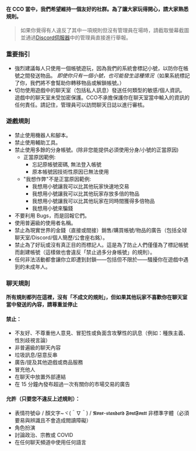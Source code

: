 

#### 在 CCO 當中，我們希望維持一個友好的社群。為了讓大家玩得開心，請大家熟悉規則。

> 如果你覺得有人違反了其中一項規則但沒有管理員在場時，請截取螢幕截圖並通過[Discord伺服器](https://discord.gg/JREx8xz)中的管理員直接進行舉報。
### 重要指引
* 強烈建議每人只使用一個帳號遊玩，因為我們的系統會標記小號，以防你在帳號之間發送物品。 *即使你只有一個小號，也可能發生這種情況*（如果系統標記了你，我們將不會幫助你轉移物品或解鎖帳號。）
* 切勿使用遊戲中的聊天室（包括私人訊息）發送任何類型的敏感/個人資訊。 遊戲中的聊天室未受加密保護。CCO不承擔保護你在聊天室當中輸入的資訊的任何責任。請記住，管理員可以訪問聊天日誌以進行審核。 

### 遊戲規則
* 禁止使用機器人和腳本。
* 禁止使用輔助工具。
* 禁止使用多餘的分身帳號。(除非您能提供必須使用分身/小號的正當原因)
  * 正當原因範例:
    * 忘記原帳號密碼, 無法登入帳號
    * 原本帳號因技術性原因已無法使用
  * "我想作弊"不是正當原因範例:
    * 我想用小號讓我可以比其他玩家快速地交易
    * 我想用小號讓我可以比其他玩家存放多倍的物品
    * 我想用小號讓我可以比其他玩家在同時間獲得多倍物品
    * 我想用小號來騙錢
* 不要利用 Bugs，而是回報它們。
* 使用普遍級的使用者名稱。
* 禁止為現實世界的金錢（直接或間接）銷售/購買帳號/物品的廣告（包括全球聊天室/Discord/個人簡歷/公會座右銘）。
* 禁止為了好玩或沒有真正目的而標記人。這是為了防止人們僅僅為了標記帳號而創建帳號（這樣做也會違反「禁止過多分身帳號」的規則）。
* 任何非法活動都會讓你立即遭到封鎖——包括但不限於——騷擾你在遊戲中遇到的未成年人。

### 聊天規則
**所有規則都列在這裡，沒有「不成文的規則」，但如果其他玩家不喜歡你在聊天室當中發送的內容，請尊重並停止**
#### 禁止：
* 不友好、不尊重他人意見、冒犯性或負面含攻擊性的訊息（例如：種族主義、性別歧視言論）
* 非普遍級的聊天內容
* 垃圾訊息/惡意反串
* 廣告/提及其他遊戲或商品服務
* 冒充他人
* 在聊天中放置外部連結
* 在 15 分鐘內發布超過一次有關你的市場交易的廣告

#### 允許（只要您不違反上述規則）：
* 表情符號😃 / 顏文字~ヾ(＾∇＾) / 𝕹𝖔𝖓𝖊-𝖘𝖙𝖆𝖓𝖉𝖆𝖗𝖉 𝕱𝖔𝖓𝖙𝕱𝖔𝖓𝖙𝖙 非標準字體（必須要易與辨識且不會造成閲讀障礙）
* 角色扮演
* 討論政治、宗教或 COVID
* 在任何聊天頻道中使用任何語言
